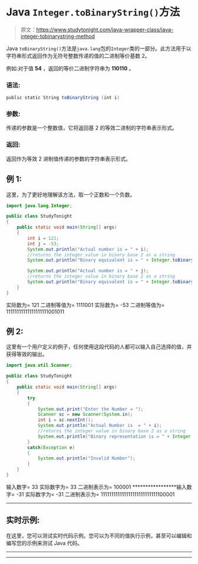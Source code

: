 # Java `Integer.toBinaryString()`方法

> 原文：<https://www.studytonight.com/java-wrapper-class/java-integer-tobinarystring-method>

Java `toBinaryString()`方法是`java.lang`包的`Integer`类的一部分。此方法用于以字符串形式返回作为无符号整数传递的值的二进制等价基数 2。

例如:对于值 **54** ，返回的等价二进制字符串为 **110110** 。

### 语法:

```java
public static String toBinaryString (int i)  
```

### 参数:

传递的参数是一个整数值，它将返回基 2 的等效二进制的字符串表示形式。

### 返回:

返回作为等效 2 进制值传递的参数的字符串表示形式。

## 例 1:

这里，为了更好地理解该方法，取一个正数和一个负数。

```java
import java.lang.Integer;

public class StudyTonight
{  
    public static void main(String[] args) 
    {          
        int i = 121; 
        int j = -53;
        System.out.println("Actual number is = " + i);  
        //returns the integer value in binary base 2 as a string
        System.out.println("Binary equivalent is = " + Integer.toBinaryString(i)); 

        System.out.println("Actual number is = " + j);  
        //returns the integer value in binary base 2 as a string
        System.out.println("Binary equivalent is = " + Integer.toBinaryString(j)); 
    }  
} 
```

实际数为= 121
二进制等值为= 1111001
实际数为= -53
二进制等值为= 11111111111111111111001011

## 例 2:

这里有一个用户定义的例子，任何使用这段代码的人都可以输入自己选择的值，并获得等效的输出。

```java
import java.util.Scanner;  

public class StudyTonight
{  
    public static void main(String[] args) 
    {          
        try
        {
            System.out.print("Enter the Number = ");  
            Scanner sc = new Scanner(System.in);  
            int i = sc.nextInt();  
            System.out.println("Actual Number is  = " + i);  
            //returns the integer value in binary base 2 as a string 
            System.out.println("Binary representation is = " + Integer.toBinaryString(i)); 
        }  
        catch(Exception e)
        {
            System.out.println("Invalid Number");
        }
    }
} 
```

输入数字= 33
实际数字为= 33
二进制表示为= 100001
*****************输入数字= -31
实际数字为= -31
二进制表示为= 111111111111111111111111111100001
* * * * * * * * * * * * * * * * * * * * * * * * * * * * * * * * * * * * * * * * * * * * * * * * * * * * * * * * * * * * * * * * * * * * * * * * * * * * *

## 实时示例:

在这里，您可以测试实时代码示例。您可以为不同的值执行示例，甚至可以编辑和编写您的示例来测试 Java 代码。

* * *

* * *